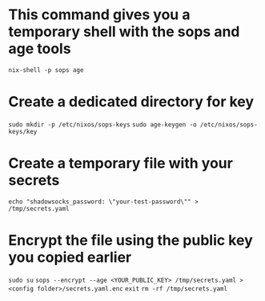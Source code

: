 # This command gives you a temporary shell with the sops and age tools

`nix-shell -p sops age`

# Create a dedicated directory for key

`sudo mkdir -p /etc/nixos/sops-keys`
`sudo age-keygen -o /etc/nixos/sops-keys/key`

# Create a temporary file with your secrets

`echo "shadowsocks_password: \"your-test-password\"" > /tmp/secrets.yaml`

# Encrypt the file using the public key you copied earlier

`sudo su`
`sops --encrypt --age <YOUR_PUBLIC_KEY> /tmp/secrets.yaml > <config folder>/secrets.yaml.enc`
`exit`
`rm -rf /tmp/secrets.yaml`
